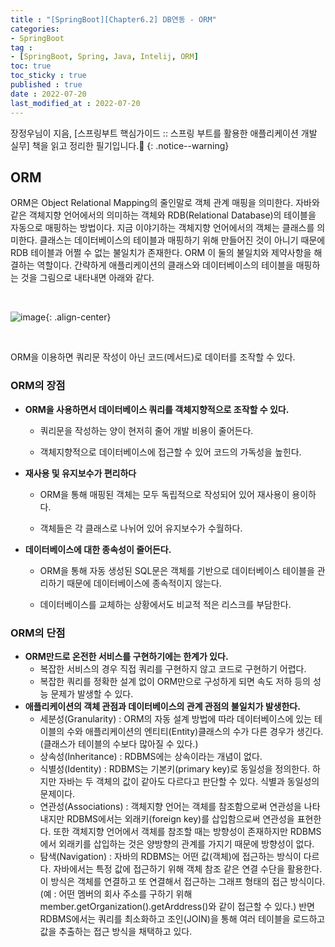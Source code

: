 ```yaml
---
title : "[SpringBoot][Chapter6.2] DB연동 - ORM"
categories:
- SpringBoot
tag :
- [SpringBoot, Spring, Java, Intelij, ORM]
toc: true
toc_sticky : true
published : true
date : 2022-07-20
last_modified_at : 2022-07-20
---
```






장정우님이 지음, [스프링부트 핵심가이드 :: 스프링 부트를 활용한 애플리케이션 개발 실무] 책을 읽고 정리한 필기입니다.📢
{: .notice--warning}



## ORM

ORM은 Object Relational Mapping의 줄인말로 객체 관계 매핑을 의미한다. 자바와 같은 객체지향 언어에서의 의미하는 객체와 RDB(Relational Database)의 테이블을 자동으로 매핑하는 방법이다. 지금 이야기하는 객체지향 언어에서의 객체는 클래스를 의미한다. 클래스는 데이터베이스의 테이블과 매핑하기 위해 만들어진 것이 아니기 때문에 RDB 테이블과 어쩔 수 없는 불일치가 존재한다. ORM 이 둘의 불일치와 제약사항을 해결하는 역할이다. 간략하게 애플리케이션의 클래스와 데이터베이스의 테이블을 매핑하는 것을 그림으로 내타내면 아래와 같다.

<br>



![image](https://user-images.githubusercontent.com/13410737/180005936-52f80072-5264-4b44-ac40-838e8b5095fb.png){: .align-center}

<br>

ORM을 이용하면 쿼리문 작성이 아닌 코드(메서드)로 데이터를 조작할 수 있다.

### ORM의 장점

- **ORM을 사용하면서 데이터베이스 쿼리를 객체지향적으로 조작할 수 있다.**

  - 쿼리문을 작성하는 양이 현저히 줄어 개발 비용이 줄어든다.

  - 객체지향적으로 데이터베이스에 접근할 수 있어 코드의 가독성을 높힌다.

- **재사용 및 유지보수가 편리하다**

  - ORM을 통해 매핑된 객체는 모두 독립적으로 작성되어 있어 재사용이 용이하다.

  - 객체들은 각 클래스로 나뉘어 있어 유지보수가 수월하다.

- **데이터베이스에 대한 종속성이 줄어든다.**

  - ORM을 통해 자동 생성된 SQL문은 객체를 기반으로 데이터베이스 테이블을 관리하기 때문에 데이터베이스에 종속적이지 않는다.

  - 데이터베이스를 교체하는 상황에서도 비교적 적은 리스크를 부담한다.

### ORM의 단점

- **ORM만드로 온전한 서비스를 구현하기에는 한계가 있다.**
  - 복잡한 서비스의 경우 직접 쿼리를 구현하지 않고 코드로 구현하기 어렵다.
  - 복잡한 쿼리를 정확한 설계 없이 ORM만으로 구성하게 되면 속도 저하 등의 성능 문제가 발생할 수 있다.
- **애플리케이션의 객체 관점과 데이터베이스의 관계 관점의 불일치가 발생한다.**
  - 세분성(Granularity) : ORM의 자동 설계 방법에 따라 데이터베이스에 있는 테이블의 수와 애플리케이션의 엔티티(Entity)클래스의 수가 다른 경우가 생긴다.(클래스가 테이블의 수보다 많아질 수 있다.)
  - 상속성(Inheritance) : RDBMS에는 상속이라는 개념이 없다.
  - 식별성(Identity) : RDBMS는 기본키(primary key)로 동일성을 정의한다. 하지만 자바는 두 객체의 값이 같아도 다르다고 판단할 수 있다. 식별과 동일성의 문제이다.
  - 연관성(Associations) : 객체지향 언어는 객체를 참조함으로써 연관성을 나타내지만 RDBMS에서는 외래키(foreign key)를 삽입함으로써 연관성을 표현한다. 또한 객체지향 언어에서 객체를 참조할 때는 방향성이 존재하지만 RDBMS에서 외래키를 삽입하는 것은 양방향의 관계를 가지기 때문에 방향성이 없다.
  - 탐색(Navigation) : 자바의 RDBMS는 어떤 값(객체)에 접근하는 방식이 다르다. 자바에서는 특정 값에 접근하기 위해 객체 참조 같은 연결 수단을 활용한다. 이 방식은 객체를 연결하고 또 연결해서 접근하는 그래프 형태의 접근 방식이다. (예 : 어떤 멤버의 회사 주소를 구하기 위해 member.getOrganization().getArddress()와 같이 접근할 수 있다.) 반면 RDBMS에서는 쿼리를 최소화하고 조인(JOIN)을 통해 여러 테이블을 로드하고 값을 추출하는 접근 방식을 채택하고 있다.
